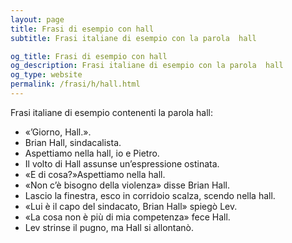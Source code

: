 ```yaml
---
layout: page
title: Frasi di esempio con hall 
subtitle: Frasi italiane di esempio con la parola  hall

og_title: Frasi di esempio con hall 
og_description: Frasi italiane di esempio con la parola  hall
og_type: website
permalink: /frasi/h/hall.html
---
```


Frasi italiane di esempio contenenti la parola hall:


- «’Giorno, Hall.».
- Brian Hall, sindacalista.
- Aspettiamo nella hall, io e Pietro.
- Il volto di Hall assunse un’espressione ostinata.
- «E di cosa?»Aspettiamo nella hall.
- «Non c’è bisogno della violenza» disse Brian Hall.
- Lascio la finestra, esco in corridoio scalza, scendo nella hall.
- «Lui è il capo del sindacato, Brian Hall» spiegò Lev.
- «La cosa non è più di mia competenza» fece Hall.
- Lev strinse il pugno, ma Hall si allontanò.
